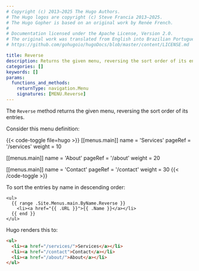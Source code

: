 ```yaml
---
# Copyright (c) 2013–2025 The Hugo Authors.
# The Hugo logos are copyright (c) Steve Francia 2013–2025.
# The Hugo Gopher is based on an original work by Renée French.
#
# Documentation licensed under the Apache License, Version 2.0.
# The original work was translated from English into Brazilian Portuguese.
# https://github.com/gohugoio/hugoDocs/blob/master/content/LICENSE.md

title: Reverse
description: Returns the given menu, reversing the sort order of its entries.
categories: []
keywords: []
params:
  functions_and_methods:
    returnType: navigation.Menu
    signatures: [MENU.Reverse]
---
```


The `Reverse` method returns the given menu, reversing the sort order of its entries.

Consider this menu definition:

{{< code-toggle file=hugo >}}
[[menus.main]]
name = 'Services'
pageRef = '/services'
weight = 10

[[menus.main]]
name = 'About'
pageRef = '/about'
weight = 20

[[menus.main]]
name = 'Contact'
pageRef = '/contact'
weight = 30
{{< /code-toggle >}}

To sort the entries by name in descending order:

```go-html-template
<ul>
  {{ range .Site.Menus.main.ByName.Reverse }}
    <li><a href="{{ .URL }}">{{ .Name }}</a></li>
  {{ end }}
</ul>
```

Hugo renders this to:

```html
<ul>
  <li><a href="/services/">Services</a></li>
  <li><a href="/contact">Contact</a></li>
  <li><a href="/about/">About</a></li>
</ul>
```

